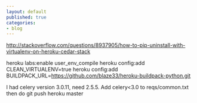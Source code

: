 ```yaml
---
layout: default
published: true
categories:
- blog
---
```


http://stackoverflow.com/questions/8937905/how-to-pip-uninstall-with-virtualenv-on-heroku-cedar-stack

heroku labs:enable user_env_compile
heroku config:add CLEAN_VIRTUALENV=true
heroku config:add BUILDPACK_URL=https://github.com/blaze33/heroku-buildpack-python.git

I had celery version 3.0.11, need 2.5.5. Add celery<3.0 to reqs/common.txt then do git push heroku master